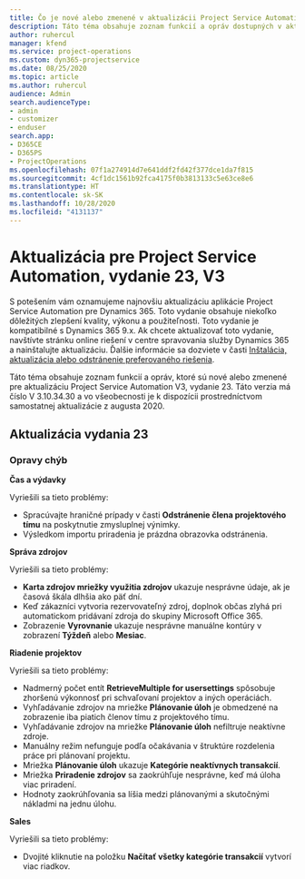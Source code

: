 ```yaml
---
title: Čo je nové alebo zmenené v aktualizácii Project Service Automation, vydanie 23, V3
description: Táto téma obsahuje zoznam funkcií a opráv dostupných v aktualizácii Project Service Automation, vydanie 23, V3
author: ruhercul
manager: kfend
ms.service: project-operations
ms.custom: dyn365-projectservice
ms.date: 08/25/2020
ms.topic: article
ms.author: ruhercul
audience: Admin
search.audienceType:
- admin
- customizer
- enduser
search.app:
- D365CE
- D365PS
- ProjectOperations
ms.openlocfilehash: 07f1a274914d7e641ddf2fd42f377dce1da7f815
ms.sourcegitcommit: 4cf1dc1561b92fca4175f0b3813133c5e63ce8e6
ms.translationtype: HT
ms.contentlocale: sk-SK
ms.lasthandoff: 10/28/2020
ms.locfileid: "4131137"
---
```

# <a name="project-service-automation-update-release-23-v3"></a>Aktualizácia pre Project Service Automation, vydanie 23, V3

S potešením vám oznamujeme najnovšiu aktualizáciu aplikácie Project Service Automation pre Dynamics 365. Toto vydanie obsahuje niekoľko dôležitých zlepšení kvality, výkonu a použiteľnosti. Toto vydanie je kompatibilné s Dynamics 365 9.x. Ak chcete aktualizovať toto vydanie, navštívte stránku online riešení v centre spravovania služby Dynamics 365 a nainštalujte aktualizáciu. Ďalšie informácie sa dozviete v časti [Inštalácia, aktualizácia alebo odstránenie preferovaného riešenia](https://docs.microsoft.com/power-platform/admin/install-remove-preferred-solution).

Táto téma obsahuje zoznam funkcií a opráv, ktoré sú nové alebo zmenené pre aktualizáciu Project Service Automation V3, vydanie 23. Táto verzia má číslo V 3.10.34.30 a vo všeobecnosti je k dispozícii prostredníctvom samostatnej aktualizácie z augusta 2020.

## <a name="update-release-23"></a>Aktualizácia vydania 23

### <a name="bug-fixes"></a>Opravy chýb

**Čas a výdavky**

Vyriešili sa tieto problémy:
- Spracúvajte hraničné prípady v časti **Odstránenie člena projektového tímu** na poskytnutie zmysluplnej výnimky.
- Výsledkom importu priradenia je prázdna obrazovka odstránenia.

**Správa zdrojov**

Vyriešili sa tieto problémy:

- **Karta zdrojov mriežky využitia zdrojov** ukazuje nesprávne údaje, ak je časová škála dlhšia ako päť dní.
- Keď zákazníci vytvoria rezervovateľný zdroj, doplnok občas zlyhá pri automatickom pridávaní zdroja do skupiny Microsoft Office 365.
- Zobrazenie **Vyrovnanie** ukazuje nesprávne manuálne kontúry v zobrazení **Týždeň** alebo **Mesiac**.

**Riadenie projektov**

Vyriešili sa tieto problémy:

- Nadmerný počet entít **RetrieveMultiple for usersettings** spôsobuje zhoršenú výkonnosť pri schvaľovaní projektov a iných operáciách.
- Vyhľadávanie zdrojov na mriežke **Plánovanie úloh** je obmedzené na zobrazenie iba piatich členov tímu z projektového tímu. 
- Vyhľadávanie zdrojov na mriežke **Plánovanie úloh** nefiltruje neaktívne zdroje.
- Manuálny režim nefunguje podľa očakávania v štruktúre rozdelenia práce pri plánovaní projektu.
- Mriežka **Plánovanie úloh** ukazuje **Kategórie neaktívnych transakcií**.
- Mriežka **Priradenie zdrojov** sa zaokrúhľuje nesprávne, keď má úloha viac priradení.
- Hodnoty zaokrúhľovania sa líšia medzi plánovanými a skutočnými nákladmi na jednu úlohu.

**Sales**

Vyriešili sa tieto problémy:

- Dvojité kliknutie na položku **Načítať všetky kategórie transakcií** vytvorí viac riadkov.
